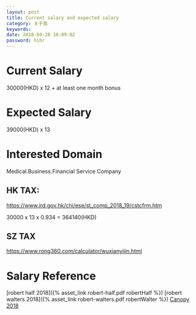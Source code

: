```yaml
---
layout: post
title: Current salary and expected salary
category: 关于我
keywords:
date: 2018-04-28 16:09:02
password: hihr
---
```


# Current Salary

30000(HKD) x 12 + at least one month bonus

# Expected Salary

39000(HKD) x 13

# Interested Domain

Medical.Business.Financial Service Company

## HK TAX:

https://www.ird.gov.hk/chi/ese/st_comp_2018_19/cstcfrm.htm

30000 x 13 x 0.934 = 364140(HKD)

## SZ TAX

https://www.rong360.com/calculator/wuxianyijin.html

# Salary Reference

[robert half 2018]({% asset_link robert-half.pdf robertHalf %})
[robert walters 2018]({% asset_link robert-walters.pdf robertWalter %})
[Canopy 2018](https://www.canopycareers.com/resources/salary-benchmark/software-development-salaries-hongkong-2018)
